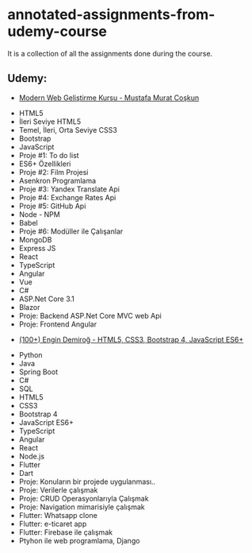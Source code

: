 # annotated-assignments-from-udemy-course
It is a collection of all the assignments done during the course. 

## Udemy:  
-  [Modern Web Geliştirme Kursu - Mustafa Murat Coşkun](https://www.udemy.com/share/102L2a3@886GODJOfJ7Ty5g2btpmeZP9yMi2FTQl5wQLvLhMyuQdW5CD6KyP641I3dcxRb2J4A==/)
  * HTML5
  * İleri Seviye HTML5
  * Temel, İleri, Orta Seviye CSS3
  * Bootstrap
  * JavaScript
  * Proje #1: To do list
  * ES6+ Özellikleri
  * Proje #2: Film Projesi
  * Asenkron Programlama
  * Proje #3: Yandex Translate Api
  * Proje #4: Exchange Rates Api
  * Proje #5: GitHub Api
  * Node - NPM
  * Babel
  * Proje #6: Modüller ile Çalışanlar
  * MongoDB
  * Express JS
  * React
  * TypeScript
  * Angular
  * Vue
  * C#
  * ASP.Net Core 3.1
  * Blazor
  * Proje: Backend ASP.Net Core MVC web Api
  * Proje: Frontend Angular


-  [(100+) Engin Demiroğ -  HTML5, CSS3, Bootstrap 4, JavaScript ES6+ ](https://www.udemy.com/share/1027oK3@OMt6SSVGZ6wxdQjSs8JDLZ3isEMZUmvYCa5swjDm15bKyGLS5iLcVUxhpeYaRfRBaA==/)
  * Python
  * Java
  * Spring Boot
  * C#
  * SQL
  * HTML5
  * CSS3
  * Bootstrap 4
  * JavaScript ES6+
  * TypeScript
  * Angular
  * React
  * Node.js
  * Flutter
  * Dart
  * Proje: Konuların bir projede uygulanması..
  * Proje: Verilerle çalışmak
  * Proje: CRUD Operasyonlarıyla Çalışmak
  * Proje: Navigation mimarisiyle çalışmak
  * Flutter: Whatsapp clone
  * Flutter: e-ticaret app
  * Flutter: Firebase ile çalışmak
  * Ptyhon ile web programlama, Django















